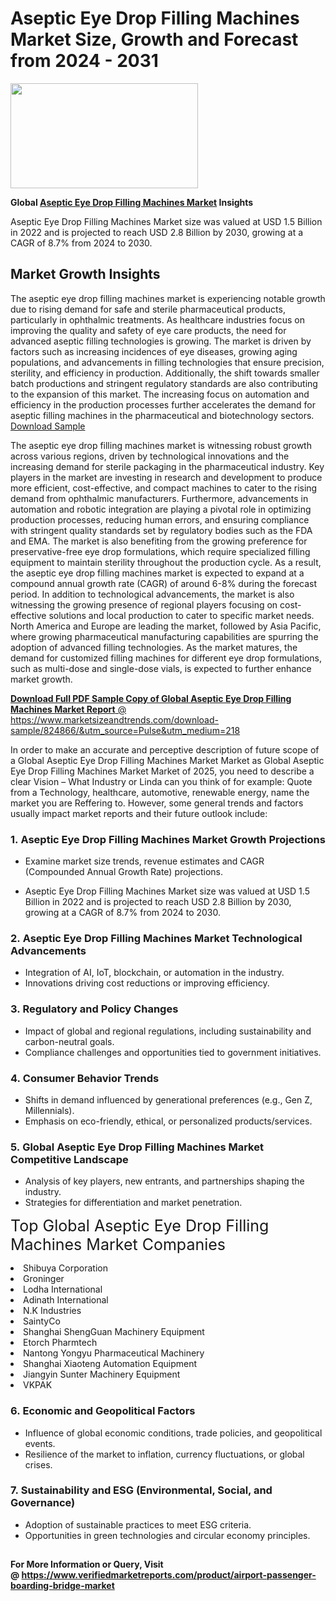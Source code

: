 <H1>Aseptic Eye Drop Filling Machines Market Size, Growth and Forecast from 2024 - 2031</H1><img class="aligncenter size-medium wp-image-584254" src="https://thirdeyenews.in/wp-content/uploads/2024/09/Global-Market-Research-300x168.jpeg" alt="" width="300" height="168" /><p><strong>Global&nbsp;<a href="https://www.marketsizeandtrends.com/download-sample/824866/&amp;utm_source=Pulse&amp;utm_medium=218">Aseptic Eye Drop Filling Machines Market</a> Insights</strong></p><p>Aseptic Eye Drop Filling Machines Market size was valued at USD 1.5 Billion in 2022 and is projected to reach USD 2.8 Billion by 2030, growing at a CAGR of 8.7% from 2024 to 2030.</p><p><h2>Market Growth Insights</h2> <p>The aseptic eye drop filling machines market is experiencing notable growth due to rising demand for safe and sterile pharmaceutical products, particularly in ophthalmic treatments. As healthcare industries focus on improving the quality and safety of eye care products, the need for advanced aseptic filling technologies is growing. The market is driven by factors such as increasing incidences of eye diseases, growing aging populations, and advancements in filling technologies that ensure precision, sterility, and efficiency in production. Additionally, the shift towards smaller batch productions and stringent regulatory standards are also contributing to the expansion of this market. The increasing focus on automation and efficiency in the production processes further accelerates the demand for aseptic filling machines in the pharmaceutical and biotechnology sectors. <a href="#">Download Sample</a></p> <p>The aseptic eye drop filling machines market is witnessing robust growth across various regions, driven by technological innovations and the increasing demand for sterile packaging in the pharmaceutical industry. Key players in the market are investing in research and development to produce more efficient, cost-effective, and compact machines to cater to the rising demand from ophthalmic manufacturers. Furthermore, advancements in automation and robotic integration are playing a pivotal role in optimizing production processes, reducing human errors, and ensuring compliance with stringent quality standards set by regulatory bodies such as the FDA and EMA. The market is also benefiting from the growing preference for preservative-free eye drop formulations, which require specialized filling equipment to maintain sterility throughout the production cycle. As a result, the aseptic eye drop filling machines market is expected to expand at a compound annual growth rate (CAGR) of around 6-8% during the forecast period. In addition to technological advancements, the market is also witnessing the growing presence of regional players focusing on cost-effective solutions and local production to cater to specific market needs. North America and Europe are leading the market, followed by Asia Pacific, where growing pharmaceutical manufacturing capabilities are spurring the adoption of advanced filling technologies. As the market matures, the demand for customized filling machines for different eye drop formulations, such as multi-dose and single-dose vials, is expected to further enhance market growth. <a href="#"></p><p><span class=""><strong>Download Full PDF Sample Copy of Global Aseptic Eye Drop Filling Machines Market Report</strong> @ <a href="https://www.marketsizeandtrends.com/download-sample/824866/&amp;utm_source=Pulse&amp;utm_medium=218" target="_blank">https://www.marketsizeandtrends.com/download-sample/824866/&amp;utm_source=Pulse&amp;utm_medium=218</a></span></p><p>In order to make an accurate and perceptive description of future scope of a Global&nbsp;Aseptic Eye Drop Filling Machines Market Market as Global&nbsp;Aseptic Eye Drop Filling Machines Market Market of 2025, you need to describe a clear Vision &ndash; What Industry or Linda can you think of for example: Quote from a Technology, healthcare, automotive, renewable energy, name the market you are Reffering to. However, some general trends and factors usually impact market reports and their future outlook include:</p><h3>1.&nbsp;<strong>Aseptic Eye Drop Filling Machines Market Growth Projections</strong></h3><ul><li>Examine market size trends, revenue estimates and CAGR (Compounded Annual Growth Rate) projections.</li><li><p>Aseptic Eye Drop Filling Machines Market size was valued at USD 1.5 Billion in 2022 and is projected to reach USD 2.8 Billion by 2030, growing at a CAGR of 8.7% from 2024 to 2030.</p></li></ul><h3>2.&nbsp;<strong>Aseptic Eye Drop Filling Machines Market Technological Advancements</strong></h3><ul><li>Integration of AI, IoT, blockchain, or automation in the industry.</li><li>Innovations driving cost reductions or improving efficiency.</li></ul><h3>3.&nbsp;<strong>Regulatory and Policy Changes</strong></h3><ul><li>Impact of global and regional regulations, including sustainability and carbon-neutral goals.</li><li>Compliance challenges and opportunities tied to government initiatives.</li></ul><h3>4.&nbsp;<strong>Consumer Behavior Trends</strong></h3><ul><li>Shifts in demand influenced by generational preferences (e.g., Gen Z, Millennials).</li><li>Emphasis on eco-friendly, ethical, or personalized products/services.</li></ul><h3>5.&nbsp;<strong>Global Aseptic Eye Drop Filling Machines Market Competitive Landscape</strong></h3><ul><li>Analysis of key players, new entrants, and partnerships shaping the industry.</li><li>Strategies for differentiation and market penetration.</li></ul><p data-pm-slice="1 1 []"><span style="color: inherit; font-family: inherit; font-size: 25px;">Top Global Aseptic Eye Drop Filling Machines Market Companies</span></p><div class="" data-test-id=""><p><li>Shibuya Corporation</li><li> Groninger</li><li> Lodha International</li><li> Adinath International</li><li> N.K Industries</li><li> SaintyCo</li><li> Shanghai ShengGuan Machinery Equipment</li><li> Etorch Pharmtech</li><li> Nantong Yongyu Pharmaceutical Machinery</li><li> Shanghai Xiaoteng Automation Equipment</li><li> Jiangyin Sunter Machinery Equipment</li><li> VKPAK</li></p></div><h3>6.&nbsp;<strong>Economic and Geopolitical Factors</strong></h3><ul><li>Influence of global economic conditions, trade policies, and geopolitical events.</li><li>Resilience of the market to inflation, currency fluctuations, or global crises.</li></ul><h3>7.&nbsp;<strong>Sustainability and ESG (Environmental, Social, and Governance)</strong></h3><ul><li>Adoption of sustainable practices to meet ESG criteria.</li><li>Opportunities in green technologies and circular economy principles.</li></ul><h2><strong style="font-size: 14px;">For More Information or Query, Visit @&nbsp;</strong><a style="background-color: #ffffff; font-size: 14px;" href="https://www.marketsizeandtrends.com/report/aseptic-eye-drop-filling-machines-market/" target="_blank">https://www.verifiedmarketreports.com/product/airport-passenger-boarding-bridge-market</a></h2>

